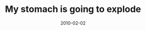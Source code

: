 ---
layout: base.njk
title : 'My stomach is going to explode' 
view_title : 'My stomach is going to explode' 
year : '2010' 
date : '2010-02-02' 
img_file : '/drawing/mystomachisgoingtoexplode.png' 
html_file : 'mystomachisgoingtoexplode' 
next_html : 'idmovebutpackingsucks.html' 
year_order : '16' 
permalink : "title/{{html_file}}.html"
---